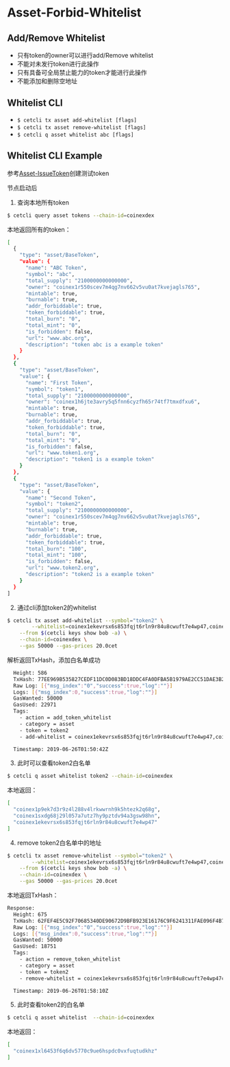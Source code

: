 # Asset-Forbid-Whitelist

## Add/Remove Whitelist

- 只有token的owner可以进行add/Remove whitelist
- 不能对未发行token进行此操作
- 只有具备可全局禁止能力的token才能进行此操作
- 不能添加和删除空地址

## Whitelist CLI

- `$ cetcli tx asset add-whitelist [flags]`
- `$ cetcli tx asset remove-whitelist [flags]`
- `$ cetcli q asset whitelist abc [flags]`

## Whitelist CLI Example

参考[Asset-IssueToken](https://github.com/coinexchain/dex/blob/master/docs/tests/dex-asset-issue.md)创建测试token

节点启动后

1. 查询本地所有token

```bash
$ cetcli query asset tokens --chain-id=coinexdex
```

本地返回所有的token：

```bash
[
  {
    "type": "asset/BaseToken",
    "value": {
      "name": "ABC Token",
      "symbol": "abc",
      "total_supply": "2100000000000000",
      "owner": "coinex1r550scev7m4qg7nv662v5vu0at7kvejagls765",
      "mintable": true,
      "burnable": true,
      "addr_forbiddable": true,
      "token_forbiddable": true,
      "total_burn": "0",
      "total_mint": "0",
      "is_forbidden": false,
      "url": "www.abc.org",
      "description": "token abc is a example token"
    }
  },
  {
    "type": "asset/BaseToken",
    "value": {
      "name": "First Token",
      "symbol": "token1",
      "total_supply": "2100000000000000",
      "owner": "coinex1h6jte3avry5q5fnn6cyzfh65r74tf7tmxdfxu6",
      "mintable": true,
      "burnable": true,
      "addr_forbiddable": true,
      "token_forbiddable": true,
      "total_burn": "0",
      "total_mint": "0",
      "is_forbidden": false,
      "url": "www.token1.org",
      "description": "token1 is a example token"
    }
  },
  {
    "type": "asset/BaseToken",
    "value": {
      "name": "Second Token",
      "symbol": "token2",
      "total_supply": "2100000000000000",
      "owner": "coinex1r550scev7m4qg7nv662v5vu0at7kvejagls765",
      "mintable": true,
      "burnable": true,
      "addr_forbiddable": true,
      "token_forbiddable": true,
      "total_burn": "100",
      "total_mint": "100",
      "is_forbidden": false,
      "url": "www.token2.org",
      "description": "token2 is a example token"
    }
  }
]
```

2. 通过cli添加token2的whitelist

```bash
$ cetcli tx asset add-whitelist --symbol="token2" \
        --whitelist=coinex1ekevrsx6s853fqjt6rln9r84u8cwuft7e4wp47,coinex1p9ek7d3r9z4l288v4lrkwwrnh9k5htezk2q68g,coinex1sxdg68j29l057a7utz7hy9pztdv94a3gsw98hn \
    --from $(cetcli keys show bob -a) \
    --chain-id=coinexdex \
    --gas 50000 --gas-prices 20.0cet
```

解析返回TxHash，添加白名单成功

```bash
  Height: 586
  TxHash: 77EE969B535827CEDF11DC0D083BD18DDC4FA0DFBA5B1979AE2CC51DAE3B2A66
  Raw Log: [{"msg_index":"0","success":true,"log":""}]
  Logs: [{"msg_index":0,"success":true,"log":""}]
  GasWanted: 50000
  GasUsed: 22971
  Tags:
    - action = add_token_whitelist
    - category = asset
    - token = token2
    - add-whitelist = coinex1ekevrsx6s853fqjt6rln9r84u8cwuft7e4wp47,coinex1p9ek7d3r9z4l288v4lrkwwrnh9k5htezk2q68g,coinex1sxdg68j29l057a7utz7hy9pztdv94a3gsw98hn,

  Timestamp: 2019-06-26T01:50:42Z
```

3. 此时可以查看token2白名单

```bash
$ cetcli q asset whitelist token2 --chain-id=coinexdex
```

本地返回：

```bash
[
  "coinex1p9ek7d3r9z4l288v4lrkwwrnh9k5htezk2q68g",
  "coinex1sxdg68j29l057a7utz7hy9pztdv94a3gsw98hn",
  "coinex1ekevrsx6s853fqjt6rln9r84u8cwuft7e4wp47"
]
```

4. remove token2白名单中的地址

```bash
$ cetcli tx asset remove-whitelist --symbol="token2" \
        --whitelist=coinex1ekevrsx6s853fqjt6rln9r84u8cwuft7e4wp47,coinex1p9ek7d3r9z4l288v4lrkwwrnh9k5htezk2q68g \
    --from $(cetcli keys show bob -a) \
    --chain-id=coinexdex \
    --gas 50000 --gas-prices 20.0cet
```

本地返回TxHash：

```bash
Response:
  Height: 675
  TxHash: 62FEF4E5C92F70685340DE90672D9BFB923E16176C9F6241311FAE096F4B7CB2
  Raw Log: [{"msg_index":"0","success":true,"log":""}]
  Logs: [{"msg_index":0,"success":true,"log":""}]
  GasWanted: 50000
  GasUsed: 18751
  Tags:
    - action = remove_token_whitelist
    - category = asset
    - token = token2
    - remove-whitelist = coinex1ekevrsx6s853fqjt6rln9r84u8cwuft7e4wp47coinex1p9ek7d3r9z4l288v4lrkwwrnh9k5htezk2q68g

  Timestamp: 2019-06-26T01:58:10Z
```

5. 此时查看token2的白名单

```bash
$ cetcli q asset whitelist  --chain-id=coinexdex
```

本地返回：

```bash
[
  "coinex1xl6453f6q6dv5770c9ue6hspdc0vxfuqtudkhz"
]
```
